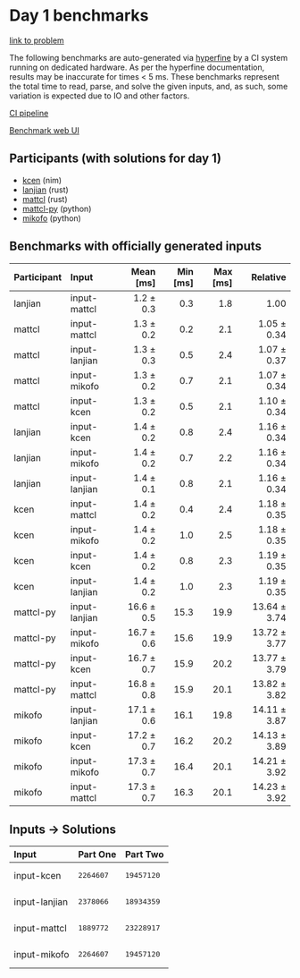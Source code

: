 # Day 1 benchmarks

[link to problem](https://adventofcode.com/2024/day/1)

The following benchmarks are auto-generated via
[hyperfine](https://github.com/sharkdp/hyperfine) by a CI system running on
dedicated hardware. As per the hyperfine documentation, results may be
inaccurate for times < 5 ms. These benchmarks represent the total time to read,
parse, and solve the given inputs, and, as such, some variation is expected due
to IO and other factors.

[CI pipeline](http://ci.papercode.net:8080/teams/main/pipelines/aoc2024)

[Benchmark web UI](https://aoc.ancalagon.black)


## Participants (with solutions for day 1)

- [kcen](https://github.com/kcen/aoc2024) (nim)
- [lanjian](https://github.com/lanjian/aoc-2024) (rust)
- [mattcl](https://github.com/mattcl/aoc2024) (rust)
- [mattcl-py](https://github.com/mattcl/aoc2024-py) (python)
- [mikofo](https://github.com/mikofo/aoc2024) (python)


## Benchmarks with officially generated inputs

| Participant | Input | Mean [ms] | Min [ms] | Max [ms] | Relative |
|:---|:---|---:|---:|---:|---:|
| lanjian | input-mattcl | 1.2 ± 0.3 | 0.3 | 1.8 | 1.00 |
| mattcl | input-mattcl | 1.3 ± 0.2 | 0.2 | 2.1 | 1.05 ± 0.34 |
| mattcl | input-lanjian | 1.3 ± 0.3 | 0.5 | 2.4 | 1.07 ± 0.37 |
| mattcl | input-mikofo | 1.3 ± 0.2 | 0.7 | 2.1 | 1.07 ± 0.34 |
| mattcl | input-kcen | 1.3 ± 0.2 | 0.5 | 2.1 | 1.10 ± 0.34 |
| lanjian | input-kcen | 1.4 ± 0.2 | 0.8 | 2.4 | 1.16 ± 0.34 |
| lanjian | input-mikofo | 1.4 ± 0.2 | 0.7 | 2.2 | 1.16 ± 0.34 |
| lanjian | input-lanjian | 1.4 ± 0.1 | 0.8 | 2.1 | 1.16 ± 0.34 |
| kcen | input-mattcl | 1.4 ± 0.2 | 0.4 | 2.4 | 1.18 ± 0.35 |
| kcen | input-mikofo | 1.4 ± 0.2 | 1.0 | 2.5 | 1.18 ± 0.35 |
| kcen | input-kcen | 1.4 ± 0.2 | 0.8 | 2.3 | 1.19 ± 0.35 |
| kcen | input-lanjian | 1.4 ± 0.2 | 1.0 | 2.3 | 1.19 ± 0.35 |
| mattcl-py | input-lanjian | 16.6 ± 0.5 | 15.3 | 19.9 | 13.64 ± 3.74 |
| mattcl-py | input-mikofo | 16.7 ± 0.6 | 15.6 | 19.9 | 13.72 ± 3.77 |
| mattcl-py | input-kcen | 16.7 ± 0.7 | 15.9 | 20.2 | 13.77 ± 3.79 |
| mattcl-py | input-mattcl | 16.8 ± 0.8 | 15.9 | 20.1 | 13.82 ± 3.82 |
| mikofo | input-lanjian | 17.1 ± 0.6 | 16.1 | 19.8 | 14.11 ± 3.87 |
| mikofo | input-kcen | 17.2 ± 0.7 | 16.2 | 20.2 | 14.13 ± 3.89 |
| mikofo | input-mikofo | 17.3 ± 0.7 | 16.4 | 20.1 | 14.21 ± 3.92 |
| mikofo | input-mattcl | 17.3 ± 0.7 | 16.3 | 20.1 | 14.23 ± 3.92 |


## Inputs -> Solutions

| Input | Part One | Part Two |
|:---|:---|:---|
|input-kcen|<pre>2264607</pre>|<pre>19457120</pre>|
|input-lanjian|<pre>2378066</pre>|<pre>18934359</pre>|
|input-mattcl|<pre>1889772</pre>|<pre>23228917</pre>|
|input-mikofo|<pre>2264607</pre>|<pre>19457120</pre>|